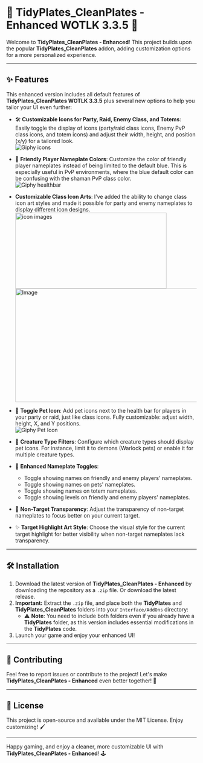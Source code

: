 # 🎨 **TidyPlates_CleanPlates - Enhanced WOTLK 3.3.5** 🎨

Welcome to **TidyPlates_CleanPlates - Enhanced**! This project builds upon the popular **TidyPlates_CleanPlates** addon, adding customization options for a more personalized experience. 

---

## ✨ **Features** 

This enhanced version includes all default features of **TidyPlates_CleanPlates WOTLK 3.3.5** plus several new options to help you tailor your UI even further:

- 🛠️ **Customizable Icons for Party, Raid, Enemy Class, and Totems**:  
  Easily toggle the display of icons (party/raid class icons, Enemy PvP class icons, and totem icons) and adjust their width, height, and position (x/y) for a tailored look.  
  ![Giphy icons](https://i.giphy.com/media/v1.Y2lkPTc5MGI3NjExN2R6MnBmZmwwcWwyZHA2ZHZnOHhyOXRoNW9wZ21uenpleXJyb2NpOCZlcD12MV9pbnRlcm5hbF9naWZfYnlfaWQmY3Q9Zw/cIX3LgaLKbudIOXDdW/giphy.gif)
- 🎨 **Friendly Player Nameplate Colors**: Customize the color of friendly player nameplates instead of being limited to the default blue. This is especially useful in PvP environments, where the blue default color can be confusing with the shaman PvP class color.  
  ![Giphy healthbar](https://i.giphy.com/media/v1.Y2lkPTc5MGI3NjExYW0xeDE5bm9pNzR3ZnRmbG93cnpieWx3NTloOGdlZTRycGZsbG4xaCZlcD12MV9pbnRlcm5hbF9naWZfYnlfaWQmY3Q9Zw/yvTPxRxWPGlYYJHESS/giphy.gif)
- **Customizable Class Icon Arts**: 
I’ve added the ability to change class icon art styles and made it possible for party and enemy nameplates to display different icon designs.  
  <img src="https://i.imgur.com/qoTtkDn.png" alt="icon images" width="400" height="200">    
  <img src="https://i.imgur.com/CjK7kFQ.png" alt="Image" width="500" height="300">    

- 🐾 **Toggle Pet Icon**: Add pet icons next to the health bar for players in your party or raid, just like class icons. Fully customizable: adjust width, height, X, and Y positions.  
  ![Giphy Pet Icon](https://i.giphy.com/media/v1.Y2lkPTc5MGI3NjExdTdzaXJmd25vbjVpcGFyMm5sbzUyaHA3ZzBvbnZuM2t5bDF1YWZ6ZSZlcD12MV9pbnRlcm5hbF9naWZfYnlfaWQmY3Q9Zw/thcOgiRTIWz5GZno54/giphy.gif)
- 🦄 **Creature Type Filters**: Configure which creature types should display pet icons. For instance, limit it to demons (Warlock pets) or enable it for multiple creature types.  
- 📛 **Enhanced Nameplate Toggles**:  
  - Toggle showing names on friendly and enemy players' nameplates.  
  - Toggle showing names on pets' nameplates.  
  - Toggle showing names on totem nameplates.  
  - Toggle showing levels on friendly and enemy players' nameplates.  
- 🔲 **Non-Target Transparency**: Adjust the transparency of non-target nameplates to focus better on your current target.  
- ✨ **Target Highlight Art Style**: Choose the visual style for the current target highlight for better visibility when non-target nameplates lack transparency.  

---

## 🛠️ **Installation**

1. Download the latest version of **TidyPlates_CleanPlates - Enhanced** by downloading the repository as a `.zip` file. Or download the latest release.
2. **Important:** Extract the `.zip` file, and place both the **TidyPlates** and **TidyPlates_CleanPlates** folders into your `Interface/AddOns` directory:
   - ⚠️ **Note**: You need to include both folders even if you already have a **TidyPlates** folder, as this version includes essential modifications in the **TidyPlates** code.
3. Launch your game and enjoy your enhanced UI!

---

## 🤝 **Contributing**

Feel free to report issues or contribute to the project! Let's make **TidyPlates_CleanPlates - Enhanced** even better together! 🎉 

---

## 📜 **License**

This project is open-source and available under the MIT License. Enjoy customizing! 🖌️

---

Happy gaming, and enjoy a cleaner, more customizable UI with **TidyPlates_CleanPlates - Enhanced**! 🕹️

